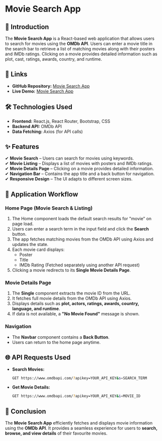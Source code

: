 # Movie Search App

## 📌 Introduction
The **Movie Search App** is a React-based web application that allows users to search for movies using the **OMDb API**. Users can enter a movie title in the search bar to retrieve a list of matching movies along with their posters and IMDb ratings. Clicking on a movie provides detailed information such as plot, cast, ratings, awards, country, and runtime.

## 🔗 Links
- **GitHub Repository:** [Movie Search App](https://github.com/NehaChatandar/Movie-app.git)
- **Live Demo:** [Movie Search App](https://nehachatandar.github.io/Movie-app/)

## 🛠 Technologies Used
- **Frontend:** React.js, React Router, Bootstrap, CSS
- **Backend API:** OMDb API
- **Data Fetching:** Axios (for API calls)

## ✨ Features
✔ **Movie Search** – Users can search for movies using keywords.  
✔ **Movie Listing** – Displays a list of movies with posters and IMDb ratings.  
✔ **Movie Details Page** – Clicking on a movie provides detailed information.  
✔ **Navigation Bar** – Contains the app title and a back button for navigation.  
✔ **Responsive Design** – The UI adapts to different screen sizes.  

## 🚀 Application Workflow
### **Home Page (Movie Search & Listing)**
1. The Home component loads the default search results for "movie" on page load.
2. Users can enter a search term in the input field and click the **Search** button.
3. The app fetches matching movies from the OMDb API using Axios and updates the state.
4. Each movie card displays:
   - Poster
   - Title
   - IMDb Rating (Fetched separately using another API request)
5. Clicking a movie redirects to its **Single Movie Details Page**.

### **Movie Details Page**
1. The **Single** component extracts the movie ID from the URL.
2. It fetches full movie details from the OMDb API using Axios.
3. Displays details such as **plot, actors, ratings, awards, country, language, and runtime**.
4. If data is not available, a **"No Movie Found"** message is shown.

### **Navigation**
- The **Navbar** component contains a **Back Button**.
- Users can return to the home page anytime.

## 🌐 API Requests Used
- **Search Movies:**
  ```sh
  GET https://www.omdbapi.com/?apikey=YOUR_API_KEY&s=SEARCH_TERM
  ```
- **Get Movie Details:**
  ```sh
  GET https://www.omdbapi.com/?apikey=YOUR_API_KEY&i=MOVIE_ID
  ```

## 📌 Conclusion
The **Movie Search App** efficiently fetches and displays movie information using the **OMDb API**. It provides a seamless experience for users to **search, browse, and view details** of their favourite movies.


